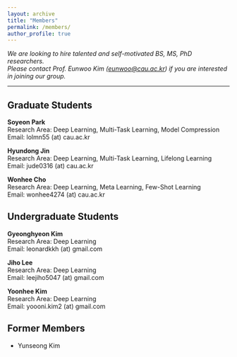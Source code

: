 ```yaml
---
layout: archive
title: "Members"
permalink: /members/
author_profile: true
---
```

*We are looking to hire talented and self-motivated BS, MS, PhD researchers.*      
*Please contact Prof. Eunwoo Kim (eunwoo@cau.ac.kr) if you are interested in joining our group.*

-------
## Graduate Students
**Soyeon Park**      
Research Area: Deep Learning, Multi-Task Learning, Model Compression     
Email: lolmn55 (at) cau.ac.kr    

**Hyundong Jin**    
Research Area: Deep Learning, Multi-Task Learning, Lifelong Learning   
Email: jude0316 (at) cau.ac.kr    

**Wonhee Cho**      
Research Area: Deep Learning, Meta Learning, Few-Shot Learning      
Email: wonhee4274 (at) cau.ac.kr     

  
## Undergraduate Students  
**Gyeonghyeon Kim**      
Research Area: Deep Learning       
Email: leonardkkh (at) gmail.com     

**Jiho Lee**        
Research Area: Deep Learning     
Email: leejiho5047 (at) gmail.com      

**Yoonhee Kim**       
Research Area: Deep Learning     
Email: yoooni.kim2 (at) gmail.com      
  
## Former Members   
- Yunseong Kim
